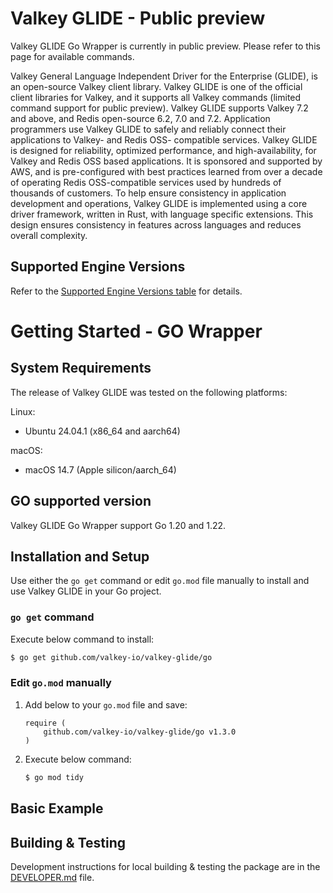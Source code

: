 # Valkey GLIDE - Public preview

Valkey GLIDE Go Wrapper is currently in public preview. Please refer to this page for available commands.

Valkey General Language Independent Driver for the Enterprise (GLIDE), is an open-source Valkey client library. Valkey GLIDE is one of the official client libraries for Valkey, and it supports all Valkey commands (limited command support for public preview). Valkey GLIDE supports Valkey 7.2 and above, and Redis open-source 6.2, 7.0 and 7.2. Application programmers use Valkey GLIDE to safely and reliably connect their applications to Valkey- and Redis OSS- compatible services. Valkey GLIDE is designed for reliability, optimized performance, and high-availability, for Valkey and Redis OSS based applications. It is sponsored and supported by AWS, and is pre-configured with best practices learned from over a decade of operating Redis OSS-compatible services used by hundreds of thousands of customers. To help ensure consistency in application development and operations, Valkey GLIDE is implemented using a core driver framework, written in Rust, with language specific extensions. This design ensures consistency in features across languages and reduces overall complexity.

## Supported Engine Versions

Refer to the [Supported Engine Versions table](https://github.com/valkey-io/valkey-glide/blob/main/README.md#supported-engine-versions) for details.

# Getting Started - GO Wrapper

## System Requirements

The release of Valkey GLIDE was tested on the following platforms:

Linux:

- Ubuntu 24.04.1 (x86_64 and aarch64)

macOS:

- macOS 14.7 (Apple silicon/aarch_64)

## GO supported version

Valkey GLIDE Go Wrapper support Go 1.20 and 1.22.

## Installation and Setup

Use either the `go get` command or edit `go.mod` file manually to install and use Valkey GLIDE in your Go project.

### `go get` command

Execute below command to install:

```bash
$ go get github.com/valkey-io/valkey-glide/go
```

### Edit `go.mod` manually
1. Add below to your `go.mod` file and save:

    ```
    require (
        github.com/valkey-io/valkey-glide/go v1.3.0
    )
    ```

2. Execute below command:
    ```bash
    $ go mod tidy
    ```


## Basic Example

## Building & Testing

Development instructions for local building & testing the package are in the [DEVELOPER.md](DEVELOPER.md) file.
